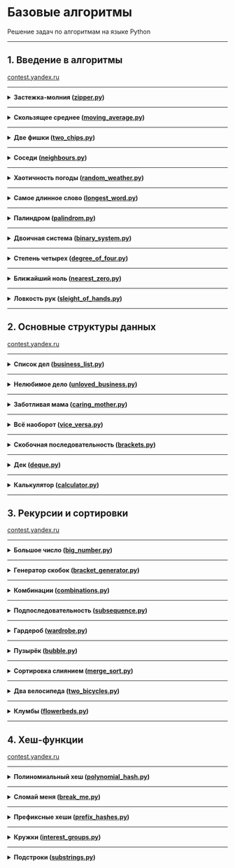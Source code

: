 # Базовые алгоритмы

Решение задач по алгоритмам на языке Python

---

## 1. Введение в алгоритмы

[contest.yandex.ru](https://contest.yandex.ru/contest/23389/problems/)

---

<details>
<summary>
<b>Застежка-молния (<a href="introduction/zipper.py">zipper.py</a>)</b>
</summary>
  
#### Условие
Даны два массива чисел длины n. Составьте из них один массив длины 2n,
в котором числа из входных массивов чередуются (первый — второй — первый — второй — ...).
При этом относительный порядок следования чисел из одного массива должен быть сохранён. 
  
#### Формат ввода
В первой строке записано целое число n –— длина каждого из массивов, 1 ≤ n ≤ 1000.
Во второй строке записано n чисел из первого массива, через пробел.
В третьей строке –— n чисел из второго массива.
Значения всех чисел –— натуральные и не превосходят 1000.

#### Формат вывода
Выведите 2n чисел из объединённого массива через пробел.
  
#### Пример 1
<table><tbody>
  <tr>
  <td><b>Ввод</b></td>
  <td><b>Вывод</b></td>  
  </tr>
  <tr>
    <td valign='top'>
      3<br>
      1 2 3<br>
      4 5 6<br>      
    </td>
    <td valign='top'>
      1 4 2 5 3 6<br>
    </td>      
  </tr>
</tbody></table>
  
#### Пример 2
<table><tbody>
  <tr>
  <td><b>Ввод</b></td>
  <td><b>Вывод</b></td>  
  </tr>
  <tr>
    <td valign='top'>
      1<br>
      1<br>
      2<br>
    </td>
    <td valign='top'>
      1 2<br>
    </td>
  </tr>    
</tbody></table>
  
#### Пример 3
<table><tbody>
  <tr>
   <td><b>Ввод</b></td>
   <td><b>Вывод</b></td>    
  </tr>
  <tr>
    <td valign='top'>
      3<br>
      1 8 9<br>
      2 3 1<br>
    </td>
    <td valign='top'>
      1 2 8 3 9 1<br>
    </td>
  </tr>
</tbody></table>
  
</details>

------

<details>
  <summary>
  <b>Скользящее среднее (<a href="introduction/moving_average.py">moving_average.py</a>)</b>
  </summary>
  
#### Условие
Вам дана статистика по числу запросов в секунду к вашему любимому рекомендательному сервису.
Измерения велись n секунд.
В секунду i поступает qi запросов.
Примените метод скользящего среднего с длиной окна k к этим данным и выведите результат. 
  
#### Формат ввода
В первой строке передаётся натуральное число n, количество секунд, в течение которых велись измерения. 1 ≤ n ≤ 105
Во второй строке через пробел записаны n целых неотрицательных чисел qi, каждое лежит в диапазоне от 0 до 103.
В третьей строке записано натуральное число k (1 ≤ k ≤ n) – окно сглаживания.
Примечание для Go:
Заметьте, что в данной задаче достаточно большой размер ввода. Поэтому необходимо задавать размер буфера для сканнера хотя бы 600 Кб.

#### Формат вывода
Выведите через пробел результат применения метода скользящего среднего к серии измерений.
Должно быть выведено n - k + 1 элементов, каждый элемент — вещественное (дробное) число.
  
#### Пример 1
<table><tbody>
  <tr>
  <td><b>Ввод</b></td>
  <td><b>Вывод</b></td>  
  </tr>
  <tr>
    <td valign='top'>
      7<br>
      1 2 3 4 5 6 7<br>
      4<br>      
    </td>
    <td valign='top'>
      2.5 3.5 4.5 5.5<br>
    </td>      
  </tr>
</tbody></table>
  
#### Пример 2
<table><tbody>
  <tr>
  <td><b>Ввод</b></td>
  <td><b>Вывод</b></td>  
  </tr>
  <tr>
    <td valign='top'>
      9<br>
      9 3 2 0 1 5 1 0 0<br>
      3<br>
    </td>
    <td valign='top'>
      4.6666666667 1.666666667 1 2 2.333333335 2 0.3333333<br>
    </td>
  </tr>    
</tbody></table>
  
#### Пример 3
<table><tbody>
  <tr>
   <td><b>Ввод</b></td>
   <td><b>Вывод</b></td>    
  </tr>
  <tr>
    <td valign='top'>
      5<br>
      1 2 3 4 5<br>
      5<br>
    </td>
    <td valign='top'>
      3<br>
    </td>
  </tr>
</tbody></table>

</details>

------

<details>
<summary>
<b>Две фишки (<a href="introduction/two_chips.py">two_chips.py</a>)</b>
</summary>
  
#### Условие
Рита и Гоша играют в игру. У Риты есть n фишек, на каждой из которых написано количество очков.
Сначала Гоша называет число k, затем Рита должна выбрать две фишки, сумма очков на которых равна заданному числу.
Рите надоело искать фишки самой, и она решила применить свои навыки программирования для решения этой задачи.
Помогите ей написать программу для поиска нужных фишек.
  
#### Формат ввода
В первой строке записано количество фишек n, 2 ≤ n ≤ 104.
Во второй строке записано n целых чисел —– очки на фишках Риты в диапазоне от -105 до 105.
В третьей строке —– загаданное Гошей целое число k, -105 ≤ k ≤ 105.

#### Формат вывода
Нужно вывести два числа —– очки на двух фишках, в сумме дающие k.
Если таких пар несколько, то можно вывести любую из них.
Если таких пар не существует, то вывести «None».
  
#### Пример 1
<table><tbody>
  <tr>
  <td><b>Ввод</b></td>
  <td><b>Вывод</b></td>  
  </tr>
  <tr>
    <td valign='top'>
      6<br>
      -1 -1 -9 -7 3 -6<br>
      2<br>      
    </td>
    <td valign='top'>
      -1 3<br>
    </td>      
  </tr>
</tbody></table>
  
#### Пример 2
<table><tbody>
  <tr>
  <td><b>Ввод</b></td>
  <td><b>Вывод</b></td>  
  </tr>
  <tr>
    <td valign='top'>
      8<br>
      6 2 8 -3 1 1 6 10<br>
      100<br>
    </td>
    <td valign='top'>
      None<br>
    </td>
  </tr>    
</tbody></table>

</details>

------

<details>
<summary>
<b>Соседи (<a href="introduction/neighbours.py">neighbours.py</a>)</b>
</summary>
  
#### Условие
Дана матрица. Нужно написать функцию, которая для элемента возвращает всех его соседей.
Соседним считается элемент, находящийся от текущего на одну ячейку влево, вправо, вверх или вниз.
Диагональные элементы соседними не считаются.
Например, в матрице A соседними элементами для (0, 0) будут 2 и 0. А для (2, 1) –— 1, 2, 7, 7.
  
#### Формат ввода
В первой строке задано n — количество строк матрицы. Во второй — количество столбцов m.
Числа m и n не превосходят 1000. В следующих n строках задана матрица.
Элементы матрицы — целые числа, по модулю не превосходящие 1000.
В последних двух строках записаны координаты элемента, соседей которого нужно найти.
Индексация начинается с нуля.

#### Формат вывода
Напечатайте нужные числа в возрастающем порядке через пробел.
  
#### Пример 1
<table><tbody>
  <tr>
  <td><b>Ввод</b></td>
  <td><b>Вывод</b></td>  
  </tr>
  <tr>
    <td valign='top'>
      4<br>
      3<br>
      1 2 3<br>
      0 2 6<br>
      7 4 1<br>
      2 7 0<br>
      3<br>
      0<br>
    </td>
    <td valign='top'>
      7 7<br>
    </td>      
  </tr>
</tbody></table>
  
#### Пример 2
<table><tbody>
  <tr>
  <td><b>Ввод</b></td>
  <td><b>Вывод</b></td>  
  </tr>
  <tr>
    <td valign='top'>
      4<br>
      3<br>
      1 2 3<br>
      0 2 6<br>
      7 4 1<br>
      2 7 0<br>
      0<br>
      0<br>
    </td>
    <td valign='top'>
      0 2<br>
    </td>
  </tr>    
</tbody></table>

</details>

------

<details>
<summary>
<b>Хаотичность погоды (<a href="introduction/random_weather.py">random_weather.py</a>)</b>
</summary>
  
#### Условие
Метеорологическая служба вашего города решила исследовать погоду новым способом.
Под температурой воздуха в конкретный день будем понимать максимальную температуру в этот день.
Под хаотичностью погоды за n дней служба понимает количество дней, в которые температура строго больше, 
чем в день до (если такой существует) и в день после текущего (если такой существует).
Например, если за 5 дней максимальная температура воздуха составляла [1, 2, 5, 4, 8] градусов,
то хаотичность за этот период равна 2: в 3-й и 5-й дни выполнялись описанные условия.
Определите по ежедневным показаниям температуры хаотичность погоды за этот период.
Заметим, что если число показаний n=1, то единственный день будет хаотичным.
  
#### Формат ввода
В первой строке дано число n –— длина периода измерений в днях, 1 ≤ n≤ 105. 
Во второй строке даны n целых чисел –— значения температуры в каждый из n дней.
Значения температуры не превосходят 273 по модулю.

#### Формат вывода
Выведите единственное число — хаотичность за данный период.
  
#### Пример 1
<table><tbody>
  <tr>
  <td><b>Ввод</b></td>
  <td><b>Вывод</b></td>  
  </tr>
  <tr>
    <td valign='top'>
      7<br>
      -1 -10 -8 0 2 0 5<br>
    </td>
    <td valign='top'>
      3<br>
    </td>      
  </tr>
</tbody></table>
  
#### Пример 2
<table><tbody>
  <tr>
  <td><b>Ввод</b></td>
  <td><b>Вывод</b></td>  
  </tr>
  <tr>
    <td valign='top'>
      5<br>
      1 2 5 4 8<br>
    </td>
    <td valign='top'>
      2<br>
    </td>
  </tr>    
</tbody></table>

</details>

------

<details>
<summary>
<b>Самое длинное слово (<a href="introduction/longest_word.py">longest_word.py</a>)</b>
</summary>
  
#### Условие
Чтобы подготовиться к семинару, Гоше надо прочитать статью по эффективному менеджменту.
Так как Гоша хочет спланировать день заранее, ему необходимо оценить сложность статьи.
Он придумал такой метод оценки: берётся случайное предложение из текста и в нём ищется самое длинное слово.
Его длина и будет условной сложностью статьи.
Помогите Гоше справиться с этой задачей.
  
#### Формат ввода
В первой строке дана длина текста L (1 ≤ L ≤ 105).
В следующей строке записан текст, состоящий из строчных латинских букв и пробелов.
Слово —– последовательность букв, не разделённых пробелами. 
Пробелы могут стоять в самом начале строки и в самом её конце.
Текст заканчивается переносом строки, этот символ не включается в число остальных L символов.

#### Формат вывода
В первой строке выведите самое длинное слово. Во второй строке выведите его длину.
Если подходящих слов несколько, выведите то, которое встречается раньше.
  
#### Пример 1
<table><tbody>
  <tr>
  <td><b>Ввод</b></td>
  <td><b>Вывод</b></td>  
  </tr>
  <tr>
    <td valign='top'>
      19<br>
      i love segment tree<br>
    </td>
    <td valign='top'>
      segment<br>
      7<br>
    </td>      
  </tr>
</tbody></table>
  
#### Пример 2
<table><tbody>
  <tr>
  <td><b>Ввод</b></td>
  <td><b>Вывод</b></td>  
  </tr>
  <tr>
    <td valign='top'>
      21<br>
      frog jumps from river<br>
    </td>
    <td valign='top'>
      jumps<br>
      5<br>
    </td>
  </tr>    
</tbody></table>

</details>

------

<details>
<summary>
<b>Палиндром (<a href="introduction/palindrom.py">palindrom.py</a>)</b>
</summary>
  
#### Условие
Помогите Васе понять, будет ли фраза палиндромом.
Учитываются только буквы и цифры, заглавные и строчные буквы считаются одинаковыми.
Решение должно работать за O(N), где N — длина строки на входе.
  
#### Формат ввода
В единственной строке записана фраза или слово.
Буквы могут быть только латинские. Длина текста не превосходит 20000 символов.
Фраза может состоять из строчных и прописных латинских букв, цифр, знаков препинания.

#### Формат вывода
Выведите «True», если фраза является палиндромом, и «False», если не является.
  
#### Пример 1
<table><tbody>
  <tr>
  <td><b>Ввод</b></td>
  <td><b>Вывод</b></td>  
  </tr>
  <tr>
    <td valign='top'>
      A man, a plan, a canal: Panama<br>
    </td>
    <td valign='top'>
      True<br>
    </td>      
  </tr>
</tbody></table>
  
#### Пример 2
<table><tbody>
  <tr>
  <td><b>Ввод</b></td>
  <td><b>Вывод</b></td>  
  </tr>
  <tr>
    <td valign='top'>
      zo<br>
    </td>
    <td valign='top'>
      False<br>
    </td>
  </tr>    
</tbody></table>

</details>

------

<details>
<summary>
<b>Двоичная система (<a href="introduction/binary_system.py">binary_system.py</a>)</b>
</summary>
  
#### Условие
Тимофей записал два числа в двоичной системе счисления и попросил Гошу вывести их сумму, также в двоичной системе.
Встроенную в язык программирования возможность сложения двоичных чисел применять нельзя.
Помогите Гоше решить задачу.
Решение должно работать за O(N), где N –— количество разрядов максимального числа на входе.
  
#### Формат ввода
Два числа в двоичной системе счисления, каждое на отдельной строке.
Длина каждого числа не превосходит 10 000 символов.

#### Формат вывода
Одно число в двоичной системе счисления.
  
#### Пример 1
<table><tbody>
  <tr>
  <td><b>Ввод</b></td>
  <td><b>Вывод</b></td>  
  </tr>
  <tr>
    <td valign='top'>
      1010<br>
      1011<br>
    </td>
    <td valign='top'>
      10101<br>
    </td>      
  </tr>
</tbody></table>
  
#### Пример 2
<table><tbody>
  <tr>
  <td><b>Ввод</b></td>
  <td><b>Вывод</b></td>  
  </tr>
  <tr>
    <td valign='top'>
      1<br>
      1<br>
    </td>
    <td valign='top'>
      10<br>
    </td>
  </tr>    
</tbody></table>

</details>

------

<details>
<summary>
<b>Степень четырех (<a href="introduction/degree_of_four.py">degree_of_four.py</a>)</b>
</summary>
  
#### Условие
Напишите программу, которая определяет, будет ли положительное целое число степенью четвёрки.
Подсказка: степенью четвёрки будут все числа вида 4n, где n – целое неотрицательное число.
  
#### Формат ввода
На вход подаётся целое число в диапазоне от 1 до 10000.

#### Формат вывода
Выведите «True», если число является степенью четырёх, «False» –— в обратном случае.
  
#### Пример 1
<table><tbody>
  <tr>
  <td><b>Ввод</b></td>
  <td><b>Вывод</b></td>  
  </tr>
  <tr>
    <td valign='top'>
      15<br>
    </td>
    <td valign='top'>
      False<br>
    </td>      
  </tr>
</tbody></table>
  
#### Пример 2
<table><tbody>
  <tr>
  <td><b>Ввод</b></td>
  <td><b>Вывод</b></td>  
  </tr>
  <tr>
    <td valign='top'>
      16<br>
    </td>
    <td valign='top'>
      True<br>
    </td>
  </tr>    
</tbody></table>

</details>

------

<details>
<summary>
<b>Ближайший ноль (<a href="introduction/nearest_zero.py">nearest_zero.py</a>)</b>
</summary>
  
#### Условие
Тимофей ищет место, чтобы построить себе дом. Улица, на которой он хочет жить, имеет длину n, то есть состоит из n одинаковых идущих подряд участков.
Каждый участок либо пустой, либо на нём уже построен дом.
Общительный Тимофей не хочет жить далеко от других людей на этой улице.
Поэтому ему важно для каждого участка знать расстояние до ближайшего пустого участка.
Если участок пустой, эта величина будет равна нулю — расстояние до самого себя.
Помогите Тимофею посчитать искомые расстояния. Для этого у вас есть карта улицы. 
Дома в городе Тимофея нумеровались в том порядке, в котором строились, поэтому их номера на карте никак не упорядочены.
Пустые участки обозначены нулями.
  
#### Формат ввода
В первой строке дана длина улицы —– n (1 ≤ n ≤ 106).
В следующей строке записаны n целых неотрицательных чисел — номера домов и обозначения пустых участков на карте (нули).
Гарантируется, что в последовательности есть хотя бы один ноль.
Номера домов (положительные числа) уникальны и не превосходят 109.

#### Формат вывода
Для каждого из участков выведите расстояние до ближайшего нуля. Числа выводите в одну строку, разделяя их пробелами.
  
#### Пример 1
<table><tbody>
  <tr>
  <td><b>Ввод</b></td>
  <td><b>Вывод</b></td>  
  </tr>
  <tr>
    <td valign='top'>
      5<br>
      0 1 4 9 0 0<br>
    </td>
    <td valign='top'>
     0 1 2 1 0<br>
    </td>      
  </tr>
</tbody></table>
  
#### Пример 2
<table><tbody>
  <tr>
  <td><b>Ввод</b></td>
  <td><b>Вывод</b></td>  
  </tr>
  <tr>
    <td valign='top'>
      6<br>
      0 7 9 4 8 20<br>
    </td>
    <td valign='top'>
      0 1 2 3 4 5<br>
    </td>
  </tr>    
</tbody></table>

</details>

------

<details>
<summary>
<b>Ловкость рук (<a href="introduction/sleight_of_hands.py">sleight_of_hands.py</a>)</b>
</summary>
  
#### Условие
«Тренажёр для скоростной печати» представляет собой квадратную клавиатуру из шестнадцати клавиш размером 4x4.
На каждой клавише может быть изображена либо точка, либо цифра от 1 до 9.
Занятие на тренажёре делится на раунды :
каждый раунд состоит из нескольких игр;
в разных раундах число игр может быть разным;
номер каждой игры в раунде обозначается счётчиком t.
Для каждого раунда на клавишах устанавливаются определённые значения, которые остаются неизменными в течение всех игр раунда.
Значение счётчика игр t не может превысить значение самого большого числа, отображённого на клавиатуре в текущем раунде.
В упражнении на тренажёре принимают участие два игрока, они играют вдвоём на одной клавиатуре.
Для каждого раунда устанавливается максимальное число клавиш, которые может нажать один игрок (оно обозначается переменной k и не изменяется в течение раунда).
В каждой отдельной игре участники должны вместе нажать на клавиши, на которых изображена цифра, соответствующая номеру игры t.
Например, во второй игре раунда игроки должны нажать все те клавиши, на которых изображена двойка.
В раунде могут быть игры, где не требуется нажимать кнопки: например, в приведённом варианте раунда в играх от t = 4 до t = 8 кнопки нажимать не потребуется: на клавиатуре нет цифр от 4 до 8.
Если в очередной игре у участников есть возможность нажать все необходимые клавиши — они их нажимают и получают 1 балл.
Предположим, что для раунда задан набор кнопок, как на картинке, и k = 3 (каждый из участников может нажать не более трёх кнопок).
Тогда во второй игре (t = 2), где должны быть нажаты двойки, игроки вдвоём смогут нажать только 6 клавиш (k * 2 = 6). 
Но на клавиатуре семь двоек; участники не смогут нажать их все и не получат балл.

Напишите программу, которая будет принимать данные для определённого раунда:
значение k, значения для кнопок и вычислит количество баллов, которое будут заработано в этом раунде.
  
#### Формат ввода
В первой строке дано целое число k (1 ≤ k ≤ 5).
В четырёх следующих строках заданы значения для кнопок –— по 4 символа в каждой строке. Каждый символ —– либо точка, либо цифра от 1 до 9.
Символы одной строки идут подряд и не разделены пробелами.

#### Формат вывода
Выведите единственное число –— количество баллов, которое игроки наберут в раунде.
  
#### Пример 1
<table><tbody>
  <tr>
  <td><b>Ввод</b></td>
  <td><b>Вывод</b></td>  
  </tr>
  <tr>
    <td valign='top'>
      3<br>
      1231<br>
      2..2<br>
      2..2<br>
      2..2<br>
    </td>
    <td valign='top'>
     2<br>
    </td>      
  </tr>
</tbody></table>
  
#### Пример 2
<table><tbody>
  <tr>
  <td><b>Ввод</b></td>
  <td><b>Вывод</b></td>  
  </tr>
  <tr>
    <td valign='top'>
      4<br>
      1111<br>
      9999<br>
      1111<br>
      9911<br>
    </td>
    <td valign='top'>
      1<br>
    </td>
  </tr>    
</tbody></table>

#### Пример 3
<table><tbody>
  <tr>
  <td><b>Ввод</b></td>
  <td><b>Вывод</b></td>  
  </tr>
  <tr>
    <td valign='top'>
      4<br>
      1111<br>
      1111<br>
      1111<br>
      1111<br>
    </td>
    <td valign='top'>
      0<br>
    </td>
  </tr>    
</tbody></table>

</details>

------

## 2. Основные структуры данных

[contest.yandex.ru](https://contest.yandex.ru/contest/23758/problems/)

---

<details>
<summary>
<b>Список дел (<a href="basic_data_structures/business_list.py">business_list.py</a>)</b>
</summary>
  
#### Условие
Васе нужно распечатать свой список дел на сегодня. Помогите ему: напишите функцию, которая печатает все его дела. Известно, что дел у Васи не больше 5000.
Внимание: в этой задаче не нужно считывать входные данные. Нужно написать только функцию, которая принимает на вход голову списка и печатает его элементы.
Ниже дано описание структуры, которая задаёт узел списка.
Используйте заготовки кода для данной задачи, расположенные по ссылкам:

- c++
- Java
- js
- Python
- C#
- go

Решение надо отправлять только в виде файла с расширением, которое соответствует вашему языку. Иначе даже корректно написанное решение не пройдет тесты.
  
#### Формат ввода
В качестве ответа сдайте только код функции, которая печатает элементы списка. Длина списка не превосходит 5000 элементов. Список не бывает пустым.
Следуйте следующим правилам при отправке решений:
- По умолчанию выбран компилятор Make, выбор компилятора в данной задаче недоступен.
- Решение нужно отправлять в виде файла с расширением соответствующем вашему языку программирования.
- Для Java файл должен называться Solution.java, для C# – Solution.cs
- Для остальных языков программирования это имя использовать нельзя (имя «solution» тоже).
- Для Go укажите package main.

#### Формат вывода
Функция должна напечатать элементы списка по одному в строке.
  
</details>

------

<details>
<summary>
<b>Нелюбимое дело (<a href="basic_data_structures/unloved_business.py">unloved_business.py</a>)</b>
</summary>
  
#### Условие
Вася размышляет, что ему можно не делать из того списка дел, который он составил. Но, кажется, все пункты очень важные! Вася решает загадать число и удалить дело, которое идёт под этим номером. Список дел представлен в виде односвязного списка. Напишите функцию solution, которая принимает на вход голову списка и номер удаляемого дела и возвращает голову обновлённого списка.
Внимание: в этой задаче не нужно считывать входные данные. Нужно написать только функцию, которая принимает на вход голову списка и номер удаляемого элемента и возвращает голову обновлённого списка.
Используйте заготовки кода для данной задачи, расположенные по ссылкам:

- c++
- Java
- js
- Python
- C#
- go

Решение надо отправлять только в виде файла с расширением, которое соответствует вашему языку. Иначе даже корректно написанное решение не пройдет тесты.
  
#### Формат ввода
Функция принимает голову списка и индекс элемента, который надо удалить (нумерация с нуля). Список содержит не более 5000 элементов. Список не бывает пустым.
Следуйте следующим правилам при отправке решений:
- По умолчанию выбран компилятор Make, выбор компилятора в данной задаче недоступен.
- Решение нужно отправлять в виде файла с расширением соответствующем вашему языку программирования.
- Для Java файл должен называться Solution.java, для C# – Solution.cs
- Для остальных языков программирования это имя использовать нельзя (имя «solution» тоже).
- Для Go укажите package main.

#### Формат вывода
Верните голову списка, в котором удален нужный элемент.
  
</details>

------

<details>
<summary>
<b>Заботливая мама (<a href="basic_data_structures/caring_mother.py">caring_mother.py</a>)</b>
</summary>
  
#### Условие
Мама Васи хочет знать, что сын планирует делать и когда. Помогите ей: напишите функцию solution, определяющую индекс первого вхождения передаваемого ей на вход значения в связном списке, если значение присутствует.
Внимание: в этой задаче не нужно считывать входные данные. Нужно написать только функцию, которая принимает на вход голову списка и искомый элемент, а возвращает целое число — индекс найденного элемента или -1.
Используйте заготовки кода для данной задачи, расположенные по ссылкам:

- c++
- Java
- js
- Python
- C#
- go
- Kotlin
- Swift
  
#### Формат ввода
Функция на вход принимает голову односвязного списка и элемент, который нужно найти. Длина списка не превосходит 10000 элементов. Список не бывает пустым.

Инструкцию по работе с Make вы можете найти в конце этого урока

#### Формат вывода
Функция возвращает индекс первого вхождения искомого элемента в список(индексация начинается с нуля). Если элемент не найден, нужно вернуть -1.
  
</details>

------

<details>
<summary>
<b>Всё наоборот (<a href="basic_data_structures/vice_versa.py">vice_versa.py</a>)</b>
</summary>

#### Условие
Вася решил запутать маму —– делать дела в обратном порядке. Список его дел теперь хранится в двусвязном списке. Напишите функцию, которая вернёт список в обратном порядке.
Внимание: в этой задаче не нужно считывать входные данные. Нужно написать только функцию, которая принимает на вход голову двусвязного списка и возвращает голову перевёрнутого списка.
Используйте заготовки кода для данной задачи, расположенные по ссылкам:

- c++
- Java
- js
- Python
- C#
- go
- Kotlin
- Swift
  
#### Формат ввода
Функция принимает на вход единственный аргумент — голову двусвязного списка.
Длина списка не превосходит 1000 элементов. Список не бывает пустым.

Инструкцию по работе с Make вы можете найти в конце этого урока

#### Формат вывода
Функция должна вернуть голову развернутого списка.
  
</details>

------

<details>
<summary>
<b>Скобочная последовательность (<a href="basic_data_structures/brackets.py">brackets.py</a>)</b>
</summary>

#### Условие
Вот какую задачу Тимофей предложил на собеседовании одному из кандидатов. Если вы с ней ещё не сталкивались, то наверняка столкнётесь –— она довольно популярная.
Дана скобочная последовательность. Нужно определить, правильная ли она.
Будем придерживаться такого определения:
пустая строка —– правильная скобочная последовательность;
правильная скобочная последовательность, взятая в скобки одного типа, –— правильная скобочная последовательность;
правильная скобочная последовательность с приписанной слева или справа правильной скобочной последовательностью —– тоже правильная.
На вход подаётся последовательность из скобок трёх видов: [], (), {}. Напишите функцию is_correct_bracket_seq, которая принимает на вход скобочную последовательность и возвращает True, если последовательность правильная, а иначе False.
  
#### Формат ввода
На вход подаётся одна строка, содержащая скобочную последовательность. Скобки записаны подряд, без пробелов.

#### Формат вывода
Выведите «True» или «False».

#### Пример 1
<table><tbody>
  <tr>
  <td><b>Ввод</b></td>
  <td><b>Вывод</b></td>  
  </tr>
  <tr>
    <td valign='top'>
      {[()]}<br>
      {}<br>
    </td>
    <td valign='top'>
     True<br>
     True<br> 
    </td>      
  </tr>
</tbody></table>
  
  
</details>

------

<details>
<summary>
<b>Дек (<a href="basic_data_structures/deque.py">deque.py</a>)</b>
</summary>

#### Условие
Гоша реализовал структуру данных Дек, максимальный размер которого определяется заданным числом. Методы push_back(x), push_front(x), pop_back(), pop_front() работали корректно. Но, если в деке было много элементов, программа работала очень долго. Дело в том, что не все операции выполнялись за O(1). Помогите Гоше! Напишите эффективную реализацию.

Внимание: при реализации нельзя использовать связный список.
  
#### Формат ввода
В первой строке записано количество команд n — целое число, не превосходящее 100000. Во второй строке записано число m — максимальный размер дека. Он не превосходит 50000. В следующих n строках записана одна из команд:

-push_back(value) – добавить элемент в конец дека. Если в деке уже находится максимальное число элементов, вывести «error».
-push_front(value) – добавить элемент в начало дека. Если в деке уже находится максимальное число элементов, вывести «error».
-pop_front() – вывести первый элемент дека и удалить его. Если дек был пуст, то вывести «error».
-pop_back() – вывести последний элемент дека и удалить его. Если дек был пуст, то вывести «error». value — целое число, по модулю не превосходящее 1000.

#### Формат вывода
Выведите результат выполнения каждой команды на отдельной строке. Для успешных запросов push_back(x) и push_front(x) ничего выводить не надо.

#### Пример 1
<table><tbody>
  <tr>
  <td><b>Ввод</b></td>
  <td><b>Вывод</b></td>  
  </tr>
  <tr>
    <td valign='top'>
      4<br>
      4<br>
      push_front 861<br>
      push_front -819<br>
      pop_back<br>
      pop_back<br>
    </td>
    <td valign='top'>
     861<br>
     -819<br> 
    </td>      
  </tr>
</tbody></table>
  
  
</details>

------

<details>
<summary>
<b>Калькулятор (<a href="basic_data_structures/calculator.py">calculator.py</a>)</b>
</summary>

#### Условие
Задание связано с обратной польской нотацией. Она используется для парсинга арифметических выражений. Еще её иногда называют постфиксной нотацией.

В постфиксной нотации операнды расположены перед знаками операций.

Пример:

10 2 4 *

означает 10 - 2 * 4 и равно 2

Разберём последний пример подробнее:

Знак * стоит сразу после чисел 2 и 4, значит к ним нужно применить операцию, которую этот знак обозначает, то есть перемножить эти два числа. В результате получим 8.

После этого выражение приобретёт вид:

10 8 -

Операцию «минус» нужно применить к двум идущим перед ней числам, то есть 10 и 8. В итоге получаем 2.

Рассмотрим алгоритм более подробно. Для его реализации будем использовать стек.

Для вычисления значения выражения, записанного в обратной польской нотации, нужно считывать выражение слева направо и придерживаться следующих шагов:

Обработка входного символа: Если на вход подан операнд, он помещается на вершину стека. Если на вход подан знак операции, то эта операция выполняется над требуемым количеством значений, взятых из стека в порядке добавления. Результат выполненной операции помещается на вершину стека.
Если входной набор символов обработан не полностью, перейти к шагу 1.
После полной обработки входного набора символов результат вычисления выражения находится в вершине стека. Если в стеке осталось несколько чисел, то надо вывести только верхний элемент.
Замечание про отрицательные числа и деление: в этой задаче под делением понимается математическое целочисленное деление. Это значит, что округление всегда происходит вниз. А именно: если a / b = c, то b ⋅ c — это наибольшее число, которое не превосходит a и одновременно делится без остатка на b.

Например, -1 / 3 = -1. Будьте осторожны: в C++, Java и Go, например, деление чисел работает иначе.

В текущей задаче гарантируется, что деления на отрицательное число нет.
 
#### Формат ввода
В единственной строке дано выражение, записанное в обратной польской нотации. Числа и арифметические операции записаны через пробел.

На вход могут подаваться операции: +, -, *, / и числа, по модулю не превосходящие 10000.

Гарантируется, что значение промежуточных выражений в тестовых данных по модулю не больше 50000.

#### Формат вывода
Выведите единственное число — значение выражения.

#### Пример 
<table><tbody>
  <tr>
  <td><b>Ввод</b></td>
  <td><b>Вывод</b></td>  
  </tr>
  <tr>
    <td valign='top'>
      2 1 + 3 *<br>
    </td>
    <td valign='top'>
     9<br> 
    </td>      
  </tr>
</tbody></table>
  
  
</details>

---

## 3. Рекурсии и сортировки

[contest.yandex.ru](https://contest.yandex.ru/contest/24734/problems/)

---

<details>
<summary>
<b>Большое число (<a href="recursion_and_sortings/big_number.py">big_number.py</a>)</b>
</summary>
  
#### Условие
Вечером ребята решили поиграть в игру «Большое число».
Даны числа. Нужно определить, какое самое большое число можно из них составить.
  
#### Формат ввода
В первой строке записано n — количество чисел. Оно не превосходит 100.
Во второй строке через пробел записаны n неотрицательных чисел, каждое из которых не превосходит 1000.

#### Формат вывода
Нужно вывести самое большое число, которое можно составить из данных чисел.
  
#### Пример 1
<table><tbody>
  <tr>
  <td><b>Ввод</b></td>
  <td><b>Вывод</b></td>  
  </tr>
  <tr>
    <td valign='top'>
      3<br>
      15 56 2<br>      
    </td>
    <td valign='top'>
      56215<br>
    </td>      
  </tr>
</tbody></table>
  
#### Пример 2
<table><tbody>
  <tr>
  <td><b>Ввод</b></td>
  <td><b>Вывод</b></td>  
  </tr>
  <tr>
    <td valign='top'>
      3<br>
      1 783 2<br>
    </td>
    <td valign='top'>
      78321<br>
    </td>
  </tr>    
</tbody></table>
  
#### Пример 3
<table><tbody>
  <tr>
   <td><b>Ввод</b></td>
   <td><b>Вывод</b></td>    
  </tr>
  <tr>
    <td valign='top'>
      5<br>
      2 4 5 2 10<br>
    </td>
    <td valign='top'>
      542210<br>
    </td>
  </tr>
</tbody></table>
  
</details>

------

<details>
<summary>
<b>Генератор скобок (<a href="recursion_and_sortings/bracket_generator.py">bracket_generator.py</a>)</b>
</summary>
  
#### Условие
Рита по поручению Тимофея наводит порядок в правильных скобочных последовательностях (ПСП), состоящих только из круглых скобок (). Для этого ей надо сгенерировать все ПСП длины 2n в алфавитном порядке —– алфавит состоит из ( и ) и открывающая скобка идёт раньше закрывающей.

Помогите Рите —– напишите программу, которая по заданному n выведет все ПСП в нужном порядке.

Рассмотрим второй пример. Надо вывести ПСП из четырёх символов. Таких всего две:

1. (())
2. ()()
(()) идёт раньше ()(), так как первый символ у них одинаковый, а на второй позиции у первой ПСП стоит (, который идёт раньше ).
  
#### Формат ввода
На вход функция принимает n — целое число от 0 до 10.

#### Формат вывода
Функция должна напечатать все возможные скобочные последовательности заданной длины в алфавитном (лексикографическом) порядке.
  
#### Пример 1
<table><tbody>
  <tr>
  <td><b>Ввод</b></td>
  <td><b>Вывод</b></td>  
  </tr>
  <tr>
    <td valign='top'>
      3<br>
      <br>
      <br>
      <br>
    </td>
    <td valign='top'>
      ((()))<br>
      (()())<br>
      (())()<br>
      ()(())<br>
      ()()()<br>
    </td>      
  </tr>
</tbody></table>
  
#### Пример 2
<table><tbody>
  <tr>
  <td><b>Ввод</b></td>
  <td><b>Вывод</b></td>  
  </tr>
  <tr>
    <td valign='top'>
      2<br>
      <br>
      <br>
    </td>
    <td valign='top'>
      (())<br>
      ()()<br>
    </td>
  </tr>    
</tbody></table>
 
</details>

------

<details>
<summary>
<b>Комбинации (<a href="recursion_and_sortings/combinations.py">combinations.py</a>)</b>
</summary>
  
#### Условие
На клавиатуре старых мобильных телефонов каждой цифре соответствовало несколько букв. Примерно так:

2:'abc',
3:'def',
4:'ghi',
5:'jkl',
6:'mno',
7:'pqrs',
8:'tuv',
9:'wxyz'

Вам известно в каком порядке были нажаты кнопки телефона, без учета повторов. Напечатайте все комбинации букв, которые можно набрать такой последовательностью нажатий.
  
#### Формат ввода
На вход подается строка, состоящая из цифр 2-9 включительно. Длина строки не превосходит 10 символов.

#### Формат вывода
Выведите все возможные комбинации букв через пробел.
  
#### Пример 1
<table><tbody>
  <tr>
  <td><b>Ввод</b></td>
  <td><b>Вывод</b></td>  
  </tr>
  <tr>
    <td valign='top'>
      23<br>      
    </td>
    <td valign='top'>
      ad ae af bd be bf cd ce cf<br>      
    </td>      
  </tr>
</tbody></table>
  
#### Пример 2
<table><tbody>
  <tr>
  <td><b>Ввод</b></td>
  <td><b>Вывод</b></td>  
  </tr>
  <tr>
    <td valign='top'>
      92<br>      
    </td>
    <td valign='top'>
      wa wb wc xa xb xc ya yb yc za zb zc<br>      
    </td>
  </tr>    
</tbody></table>
 
</details>

------

<details>
<summary>
<b>Подпоследовательность (<a href="recursion_and_sortings/subsequence.py">subsequence.py</a>)</b>
</summary>
  
#### Условие
Гоша любит играть в игру «Подпоследовательность»: даны 2 строки, и нужно понять, является ли первая из них подпоследовательностью второй. Когда строки достаточно длинные, очень трудно получить ответ на этот вопрос, просто посмотрев на них. Помогите Гоше написать функцию, которая решает эту задачу.
  
#### Формат ввода
В первой строке записана строка s.
Во второй —- строка t.
Обе строки состоят из маленьких латинских букв, длины строк не превосходят 150000. Строки не могут быть пустыми.

#### Формат вывода
Выведите True, если s является подпоследовательностью t, иначе —– False.
  
#### Пример 1
<table><tbody>
  <tr>
  <td><b>Ввод</b></td>
  <td><b>Вывод</b></td>  
  </tr>
  <tr>
    <td valign='top'>
      abc<br>
      ahbgdcu<br>
    </td>
    <td valign='top'>
      True<br>      
    </td>      
  </tr>
</tbody></table>
  
#### Пример 2
<table><tbody>
  <tr>
  <td><b>Ввод</b></td>
  <td><b>Вывод</b></td>  
  </tr>
  <tr>
    <td valign='top'>
      abcp<br>
      ahpc<br>
    </td>
    <td valign='top'>
      False<br>      
    </td>
  </tr>    
</tbody></table>
 
</details>

------

<details>
<summary>
<b>Гардероб (<a href="recursion_and_sortings/wardrobe.py">wardrobe.py</a>)</b>
</summary>
  
#### Условие
Рита решила оставить у себя одежду только трёх цветов: розового, жёлтого и малинового. После того как вещи других расцветок были убраны, Рита захотела отсортировать свой новый гардероб по цветам. Сначала должны идти вещи розового цвета, потом —– жёлтого, и в конце —– малинового. Помогите Рите справиться с этой задачей.
Примечание: попробуйте решить задачу за один проход по массиву!
  
#### Формат ввода
В первой строке задано количество предметов в гардеробе: n –— оно не превосходит 1000000. Во второй строке даётся массив, в котором указан цвет для каждого предмета. Розовый цвет обозначен 0, жёлтый —– 1, малиновый –— 2.

#### Формат вывода
Нужно вывести в строку через пробел цвета предметов в правильном порядке.
  
#### Пример 1
<table><tbody>
  <tr>
  <td><b>Ввод</b></td>
  <td><b>Вывод</b></td>  
  </tr>
  <tr>
    <td valign='top'>
      7<br>
      0 2 1 2 0 0 1<b>
    </td>
    <td valign='top'>
      0 0 0 1 1 2 2<br>      
    </td>      
  </tr>
</tbody></table>
  
#### Пример 2
<table><tbody>
  <tr>
  <td><b>Ввод</b></td>
  <td><b>Вывод</b></td>  
  </tr>
  <tr>
    <td valign='top'>
      5<br>
      2 1 2 0 1<br>
    </td>
    <td valign='top'>
      0 1 1 2 2<br>      
    </td>
  </tr>    
</tbody></table>

#### Пример 3
<table><tbody>
  <tr>
  <td><b>Ввод</b></td>
  <td><b>Вывод</b></td>  
  </tr>
  <tr>
    <td valign='top'>
      6<br>
      2 1 1 2 0 2<br>
    </td>
    <td valign='top'>
      0 1 1 2 2 2<br>      
    </td>
  </tr>    
</tbody></table>
 
</details>

------

<details>
<summary>
<b>Пузырёк (<a href="recursion_and_sortings/bubble.py">bubble.py</a>)</b>
</summary>
  
#### Условие
Чтобы выбрать самый лучший алгоритм для решения задачи, Гоша продолжил изучать разные сортировки. На очереди сортировка пузырьком — https://ru.wikipedia.org/wiki/Сортировка_пузырьком

Её алгоритм следующий (сортируем по неубыванию):
На каждой итерации проходим по массиву, поочередно сравнивая пары соседних элементов. Если элемент на позиции i больше элемента на позиции i + 1, меняем их местами. После первой итерации самый большой элемент всплывёт в конце массива.
Проходим по массиву, выполняя указанные действия до тех пор, пока на очередной итерации не окажется, что обмены больше не нужны, то есть массив уже отсортирован.
После не более чем n – 1 итераций выполнение алгоритма заканчивается, так как на каждой итерации хотя бы один элемент оказывается на правильной позиции.
Помогите Гоше написать код алгоритма.
  
#### Формат ввода
В первой строке на вход подаётся натуральное число n — длина массива, 2 ≤ n ≤ 1000.
Во второй строке через пробел записано n целых чисел.
Каждое из чисел по модулю не превосходит 1000.

Обратите внимание, что считывать нужно только 2 строки: значение n и входной массив.

#### Формат вывода
После каждого прохода по массиву, на котором какие-то элементы меняются местами, выводите его промежуточное состояние.
Таким образом, если сортировка завершена за k меняющих массив итераций, то надо вывести k строк по n чисел в каждой — элементы массива после каждой из итераций.
Если массив был изначально отсортирован, то просто выведите его.
  
#### Пример 1
<table><tbody>
  <tr>
  <td><b>Ввод</b></td>
  <td><b>Вывод</b></td>  
  </tr>
  <tr>
    <td valign='top'>
      5<br>
      4 3 9 2 1<b>
    </td>
    <td valign='top'>
      3 4 2 1 9<br>
      3 2 1 4 9<br>
      2 1 3 4 9<br>
      1 2 3 4 9<br>
    </td>      
  </tr>
</tbody></table>
  
#### Пример 2
<table><tbody>
  <tr>
  <td><b>Ввод</b></td>
  <td><b>Вывод</b></td>  
  </tr>
  <tr>
    <td valign='top'>
      5<br>
      12 8 9 10 11<br>
    </td>
    <td valign='top'>
      8 9 10 11 12<br>      
    </td>
  </tr>    
</tbody></table>
 
</details>

------

<details>
<summary>
<b>Сортировка слиянием (<a href="recursion_and_sortings/merge_sort.py">merge_sort.py</a>)</b>
</summary>
  
#### Условие
Гоше дали задание написать красивую сортировку слиянием. Поэтому Гоше обязательно надо реализовать отдельно функцию merge и функцию merge_sort.
Функция merge принимает два отсортированных массива, сливает их в один отсортированный массив и возвращает его. Если требуемая сигнатура имеет вид merge(array, left, mid, right), то первый массив задаётся полуинтервалом [left,mid) массива array, а второй – полуинтервалом [mid,right) массива array.
Функция merge_sort принимает некоторый подмассив, который нужно отсортировать. Подмассив задаётся полуинтервалом — его началом и концом. Функция должна отсортировать передаваемый в неё подмассив, она ничего не возвращает.
Функция merge_sort разбивает полуинтервал на две половинки и рекурсивно вызывает сортировку отдельно для каждой. Затем два отсортированных массива сливаются в один с помощью merge.
Заметьте, что в функции передаются именно полуинтервалы [bein,end), то есть правый конец не включается. Например, если вызвать merge_sort(arr, 0, 4), где 
arr=[4,5,3,0,1,2], то будут отсортированы только первые четыре элемента, изменённый массив будет выглядеть как arr=[0,34,5,1,2].
Реализуйте эти две функции.
Используйте заготовки кода для данной задачи, расположенные по ссылкам:
c++
Java
js
Python
C#
go
Kotlin
Swift
  
#### Формат ввода
В первой строке на вход подаётся натуральное число n — длина массива, 2 ≤ n ≤ 1000.
Во второй строке через пробел записано n целых чисел.
Каждое из чисел по модулю не превосходит 1000.

Обратите внимание, что считывать нужно только 2 строки: значение n и входной массив.

#### Формат вывода
Передаваемый в функции массив состоит из целых чисел, не превосходящих по модулю 109. Длина сортируемого диапазона не превосходит 105.

Инструкцию по работе с Make вы можете найти в конце этого урока

</details>

------

<details>
<summary>
<b>Два велосипеда (<a href="recursion_and_sortings/two_bicycles.py">two_bicycles.py</a>)</b>
</summary>
  
#### Условие
Вася решил накопить денег на два одинаковых велосипеда — себе и сестре. У Васи есть копилка, в которую каждый день он может добавлять деньги (если, конечно, у него есть такая финансовая возможность). В процессе накопления Вася не вынимает деньги из копилки.
У вас есть информация о росте Васиных накоплений — сколько у Васи в копилке было денег в каждый из дней.
Ваша задача — по заданной стоимости велосипеда определить первый день, в которой Вася смог бы купить один велосипед, и первый день, в который Вася смог бы купить два велосипеда.
Подсказка: решение должно работать за O(log n).
  
#### Формат ввода
В первой строке дано число дней n, по которым велись наблюдения за Васиными накоплениями. 1 ≤ n ≤ 106.
В следующей строке записаны n целых неотрицательных чисел. Числа идут в порядке неубывания. Каждое из чисел не превосходит 106.
В третьей строке записано целое положительное число s — стоимость велосипеда. Это число не превосходит 106.
Обратите внимание, что считывать нужно только 2 строки: значение n и входной массив.

#### Формат вывода
Нужно вывести два числа — номера дней по условию задачи.
Если необходимой суммы в копилке не нашлось, нужно вернуть -1 вместо номера дня.

#### Пример 1
<table><tbody>
  <tr>
  <td><b>Ввод</b></td>
  <td><b>Вывод</b></td>  
  </tr>
  <tr>
    <td valign='top'>
      6<br>
      1 2 4 4 6 8<b>
      3<b>  
    </td>
    <td valign='top'>
      3 5<br>      
    </td>      
  </tr>
</tbody></table>
  
#### Пример 2
<table><tbody>
  <tr>
  <td><b>Ввод</b></td>
  <td><b>Вывод</b></td>  
  </tr>
  <tr>
    <td valign='top'>
      6<br>
      1 2 4 4 4 4<br>
      3<b>
    </td>
    <td valign='top'>
      3 -1<br>      
    </td>
  </tr>    
</tbody></table>

#### Пример 3
<table><tbody>
  <tr>
  <td><b>Ввод</b></td>
  <td><b>Вывод</b></td>  
  </tr>
  <tr>
    <td valign='top'>
      6<br>
      1 2 4 4 4 4<br>
      10<b>
    </td>
    <td valign='top'>
      -1 -1<br>      
    </td>
  </tr>    
</tbody></table>

</details>

------

<details>
<summary>
<b>Клумбы (<a href="recursion_and_sortings/flowerbeds.py">flowerbeds.py</a>)</b>
</summary>
  
#### Условие
Алла захотела, чтобы у неё под окном были узкие клумбы с тюльпанам. На схеме земельного участка клумбы обозначаются просто горизонтальными отрезками, лежащими на одной прямой. Для ландшафтных работ было нанято n садовников. Каждый из них обрабатывал какой-то отрезок на схеме. Процесс был организован не очень хорошо, иногда один и тот же отрезок или его часть могли быть обработаны сразу несколькими садовниками. Таким образом, отрезки, обрабатываемые двумя разными садовниками, сливаются в один. Непрерывный обработанный отрезок затем станет клумбой. Нужно определить границы будущих клумб.
Рассмотрим примеры.
Пример 1:
Даны 4 отрезка: [7,8],[7,8],[2,3],[6,10].
Два одинаковых отрезка [7,8] и [7,8] сливаются в один, но потом их накрывает отрезок [6,10]
Таким образом, имеем две клумбы с координатами [2, 3] и [6,10].
Пример 2
Во втором сэмпле опять 4 отрезка: [2,3], [3,4],[3,4],[5,6].
Отрезки [2,3],[3,4] и [3,4] сольются в один отрезок [2,4].
Отрезок [5,6]  ни с кем не объединяется, добавляем его в ответ.
  
#### Формат ввода
В первой строке задано количество садовников n. Число садовников не превосходит 100000.
В следующих n строках через пробел записаны координаты клумб в формате: start end, где start —– координата начала, end —– координата конца. Оба числа целые, неотрицательные и не превосходят 10 в 7 степени. start строго меньше, чем end.

#### Формат вывода
Нужно вывести координаты каждой из получившихся клумб в отдельных строках. Данные должны выводиться в отсортированном порядке —– сначала клумбы с меньшими координатами, затем —– с бОльшими.

#### Пример 1
<table><tbody>
  <tr>
  <td><b>Ввод</b></td>
  <td><b>Вывод</b></td>  
  </tr>
  <tr>
    <td valign='top'>
      4<br>
      7 8<br>
      7 8<br>
      2 3<br>
      6 10<br>
    </td>
    <td valign='top'>
      2 3<br>  
      6 10<br>
    </td>      
  </tr>
</tbody></table>
  
#### Пример 2
<table><tbody>
  <tr>
  <td><b>Ввод</b></td>
  <td><b>Вывод</b></td>  
  </tr>
  <tr>
    <td valign='top'>
      4<br>
      2 3<br>
      5 6<br>
      3 4<br>
      3 4<br>
    </td>
    <td valign='top'>
      2 4<br>
      5 6<br>
    </td>
  </tr>    
</tbody></table>

#### Пример 3
<table><tbody>
  <tr>
  <td><b>Ввод</b></td>
  <td><b>Вывод</b></td>  
  </tr>
  <tr>
    <td valign='top'>
      6<br>
      1 3<br>
      3 5<br>
      4 6<br>
      5 6<br>
      2 4<br>
      7 10<br>
    </td>
    <td valign='top'>
      1 6<br>
      7 10<br>
    </td>
  </tr>    
</tbody></table>

</details>

---

## 4. Хеш-функции

[contest.yandex.ru](https://contest.yandex.ru/contest/26205/problems/)

---

<details>
<summary>
<b>Полиномиальный хеш (<a href="hash_functions/polynomial_hash.py">polynomial_hash.py</a>)</b>
</summary>
  
#### Условие
Алле очень понравился алгоритм вычисления полиномиального хеша. Помогите ей написать функцию, вычисляющую хеш строки s. В данной задаче необходимо использовать в качестве значений отдельных символов их коды в таблице ASCII.
  
#### Формат ввода
В первой строке дано число a (1 ≤ a ≤ 1000) –— основание, по которому считается хеш.
Во второй строке дано число m (1 ≤ m ≤ 109) –— модуль.
В третьей строке дана строка s (0 ≤ |s| ≤ 106), состоящая из больших и маленьких латинских букв.

#### Формат вывода
Выведите целое неотрицательное число –— хеш заданной строки.
  
#### Пример 1
<table><tbody>
  <tr>
  <td><b>Ввод</b></td>
  <td><b>Вывод</b></td>  
  </tr>
  <tr>
    <td valign='top'>
      123<br>
      100003<br>
      a<br>      
    </td>
    <td valign='top'>
      97<br>
    </td>      
  </tr>
</tbody></table>
  
#### Пример 2
<table><tbody>
  <tr>
  <td><b>Ввод</b></td>
  <td><b>Вывод</b></td>  
  </tr>
  <tr>
    <td valign='top'>
      123<br>
      100003<br>
      hash<br>
    </td>
    <td valign='top'>
      6080<br>
    </td>
  </tr>    
</tbody></table>
  
#### Пример 3
<table><tbody>
  <tr>
   <td><b>Ввод</b></td>
   <td><b>Вывод</b></td>    
  </tr>
  <tr>
    <td valign='top'>
      123<br>
      100003<br>
      HaSH<br>
    </td>
    <td valign='top'>
      56156<br>
    </td>
  </tr>
</tbody></table>
  
</details>

---

<details>
<summary>
<b>Сломай меня (<a href="hash_functions/break_me.py">break_me.py</a>)</b>
</summary>
  
#### Условие
Гоша написал программу, которая сравнивает строки исключительно по их хешам. Если хеш равен, то и строки равны. Тимофей увидел это безобразие и поручил вам сломать программу Гоши, чтобы остальным неповадно было.
В этой задаче вам надо будет лишь найти две различные строки, которые для заданной хеш-функции будут давать одинаковое значение.
a = 1000 и m = 123 987 123.
В данной задаче необходимо использовать в качестве значений отдельных символов их коды в таблице ASCII.
  
#### Формат ввода
В задаче единственный тест без ввода

#### Формат вывода
Отправьте две строки, по одной в строке. Строки могут состоять только из маленьких латинских букв и не должны превышать в длину 1000 знаков каждая. Код отправлять не требуется. Строки из примера использовать нельзя.

Пример вывода:
ezhgeljkablzwnvuwqvp
gbpdcvkumyfxillgnqrv
 
</details>

---

<details>
<summary>
<b>Префиксные хеши (<a href="hash_functions/prefix_hashes.py">prefix_hashes.py</a>)</b>
</summary>
  
#### Условие
Алла не остановилась на достигнутом –— теперь она хочет научиться быстро вычислять хеши произвольных подстрок данной строки. Помогите ей!
На вход поступают запросы на подсчёт хешей разных подстрок. Ответ на каждый запрос должен выполняться за O(1). Допустимо в начале работы программы сделать предподсчёт для дальнейшей работы со строкой.

В данной задаче необходимо использовать в качестве значений отдельных символов их коды в таблице ASCII.
  
#### Формат ввода
В первой строке дано число a (1 ≤ a ≤ 1000) –— основание, по которому считается хеш. Во второй строке дано число m (1 ≤ m ≤ 107) –— модуль. В третьей строке дана строка s (0 ≤ |s| ≤ 106), состоящая из больших и маленьких латинских букв.

В четвертой строке дано число запросов t –— натуральное число от 1 до 105. В каждой из следующих t строк записаны через пробел два числа l и r –— индексы начала и конца очередной подстроки. (1 ≤ l ≤ r ≤ |s|).

#### Формат вывода
Для каждого запроса выведите на отдельной строке хеш заданной в запросе подстроки.

#### Пример 1
<table><tbody>
  <tr>
  <td><b>Ввод</b></td>
  <td><b>Вывод</b></td>  
  </tr>
  <tr>
    <td valign='top'>
      1000<br>
      1000009<br>
      abcdefgh<br>
      7<br>
      1 1<br>
      1 5<br>
      2 3<br>
      3 4<br>
      4 4<br>
      1 8<br>
      5 8<br>      
    </td>
    <td valign='top'>
      97<br>
      225076<br>
      98099<br>
      99100<br>
      100<br>
      436420<br>
      193195<br>           
    </td>      
  </tr>
</tbody></table>
  
#### Пример 2
<table><tbody>
  <tr>
  <td><b>Ввод</b></td>
  <td><b>Вывод</b></td>  
  </tr>
  <tr>
    <td valign='top'>
      100<br>
      10<br>
      a<br>
      1<br>
      1 1<br>
    </td>
    <td valign='top'>
      7<br>
    </td>
  </tr>    
</tbody></table>

</details>

---

<details>
<summary>
<b>Кружки (<a href="hash_functions/interest_groups.py">interest_groups.py</a>)</b>
</summary>
  
#### Условие
В компании, где работает Тимофей, заботятся о досуге сотрудников и устраивают различные кружки по интересам. Когда кто-то записывается на занятие, в лог вносится название кружка.
По записям в логе составьте список всех кружков, в которые ходит хотя бы один человек.
  
#### Формат ввода
В первой строке даётся натуральное число n, не превосходящее 10 000 –— количество записей в логе.
В следующих n строках —– названия кружков.

#### Формат вывода
Выведите уникальные названия кружков по одному на строке, в порядке появления во входных данных.

#### Пример 1
<table><tbody>
  <tr>
  <td><b>Ввод</b></td>
  <td><b>Вывод</b></td>  
  </tr>
  <tr>
    <td valign='top'>
      8<br>
      вышивание крестиком<br>
      рисование мелками на парте<br>
      настольный керлинг<br>
      настольный керлинг<br>
      кухня африканского племени ужасмай<br>
      тяжелая атлетика<br>
      таракановедение<br>
      таракановедение<br>           
    </td>
    <td valign='top'>
      вышивание крестиком<br>
      рисование мелками на парте<br>
      настольный керлинг<br>
      кухня африканского племени ужасмай<br>
      тяжелая атлетика<br>
      таракановедение<br>          
    </td>      
  </tr>
</tbody></table>

</details>

---

<details>
<summary>
<b>Подстроки (<a href="hash_functions/substrings.py">substrings.py</a>)</b>
</summary>
  
#### Условие
На вход подается строка. Нужно определить длину наибольшей подстроки, которая не содержит повторяющиеся символы.
  
#### Формат ввода
Одна строка, состоящая из строчных латинских букв. Длина строки не превосходит 10 000.

#### Формат вывода
Выведите натуральное число —– ответ на задачу.

#### Пример 1
<table><tbody>
  <tr>
  <td><b>Ввод</b></td>
  <td><b>Вывод</b></td>  
  </tr>
  <tr>
    <td valign='top'>
      abcabcbb<br>               
    </td>
    <td valign='top'>
      3<br>                
    </td>      
  </tr>
</tbody></table>

#### Пример 2
<table><tbody>
  <tr>
  <td><b>Ввод</b></td>
  <td><b>Вывод</b></td>  
  </tr>
  <tr>
    <td valign='top'>
      bbbbb<br>               
    </td>
    <td valign='top'>
      1<br>                
    </td>      
  </tr>
</tbody></table>

</details>
